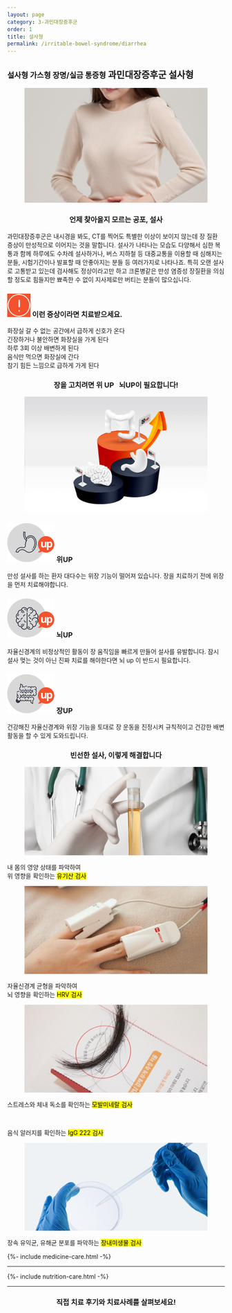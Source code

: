 ```yaml
---
layout: page
category: 3-과민대장증후군
order: 1
title: 설사형
permalink: /irritable-bowel-syndrome/diarrhea
---
```


<h2 class="content-heading">
  <small>설사형 가스형 장명/실금 통증형</small>
  <strong>과민대장증후군</strong> 설사형
</h2>

<figure>
  <img src="/assets/20190626090250.jpg" alt="">
</figure>

<h3 style="text-align:center">언제 찾아올지 모르는 공포, 설사</h3>
<p>과민대장증후군은 내시경을 봐도, CT를 찍어도 특별한 이상이 보이지 않는데 장 질환 증상이 만성적으로 이어지는 것을 말합니다. 설사가 나타나는 모습도 다양해서 심한 복통과 함께 하루에도 수차례 설사하거나, 버스 지하철 등 대중교통을 이용할 때 심해지는 분들, 시험기간이나 발표할 때 안좋아지는 분들 등 여러가지로 나타나죠. 특히 오랜 설사로 고통받고 있는데 검사해도 정상이라고만 하고 크론병같은 만성 염증성 장질환을 의심할 정도로 힘들지만 뾰족한 수 없이 지사제로만 버티는 분들이 많으십니다.</p>

<div class="content-caution">
  <h3>
    <img src="/assets/icon-warning.svg" alt="">
    이런 증상이라면 치료받으세요.
  </h3>
  <p>
    화장실 갈 수 없는 공간에서 급하게 신호가 온다<br>
    긴장하거나 불안하면 화장실을 가게 된다<br>
    하루 3회 이상 배변하게 된다<br>
    음식만 먹으면 화장실에 간다<br>
    참기 힘든 느낌으로 급하게 가게 된다
  </p>
</div>

<h3 style="text-align:center">장을 고치려면 <strong>위 UP &nbsp; 뇌UP</strong>이 필요합니다!</h3>
<figure>
  <img src="/assets/img-podium-bowels.jpg" alt="">
</figure>
<div class="content-iconcard">
  <h3>
    <img src="/assets/icon-up-stomach.svg" alt="">
    위UP
  </h3>
  <p>만성 설사를 하는 환자 대다수는 위장 기능이 떨어져 있습니다. 장을 치료하기 전에 위장을 먼저 치료해야합니다.</p>
</div>
<div class="content-iconcard">
  <h3>
    <img src="/assets/icon-up-brain.svg" alt="">
    뇌UP
  </h3>
  <p>자율신경계의 비정상적인 활동이 장 움직임을 빠르게 만들어 설사를 유발합니다. 잠시 설사 멎는 것이 아닌 진짜 치료를 해야한다면 뇌 up 이 반드시 필요합니다.</p>
</div>
<div class="content-iconcard">
  <h3>
    <img src="/assets/icon-up-bowels.svg" alt="">
    장UP
  </h3>
  <p>건강해진 자율신경계와 위장 기능을 토대로 장 운동을 진정시켜 규칙적이고 건강한 배변활동을 할 수 있게 도와드립니다.</p>
</div>

<h3 style="text-align:center">빈선한 설사, 이렇게 해결합니다</h3>
<div class="content-casecard">
  <figure><img src="/assets/20190617103735.jpg" alt=""></figure>
  <p>내 몸의 영양 상태를 파악하여<br>위 영향을 확인하는 <mark>유기산 검사</mark></p>
</div>
<div class="content-casecard">
  <figure><img src="/assets/20190617105915.jpg" alt=""></figure>
  <p>자율신경계 균형을 파악하여<br>뇌 영향을 확인하는 <mark>HRV 검사</mark></p>
</div>
<div class="content-casecard">
  <figure><img src="/assets/20190625085033.jpg" alt=""></figure>
  <p>스트레스와 체내 독소를 확인하는 <mark>모발미네랄 검사</mark></p>
</div>
<div class="content-casecard">
  <figure><img src="https://via.placeholder.com/438x210" alt=""></figure>
  <p>음식 알러지를 확인하는 <mark>IgG 222 검사</mark></p>
</div>
<div class="content-casecard">
  <figure><img src="/assets/20190617105953.jpg" alt=""></figure>
  <p>장속 유익균, 유해균 분포를 파악하는 <mark>장내미생물 검사</mark></p>
</div>

{%- include medicine-care.html -%}

<hr>

{%- include nutrition-care.html -%}

<hr>

<h3 style="text-align:center">직접 <strong>치료 후기와 치료사례</strong>를 살펴보세요!</h3>
<figure>
  <img src="https://via.placeholder.com/1920x1080?text=Video Embed" alt="">
</figure>
